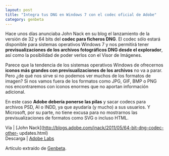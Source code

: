 ```yaml
---
layout: post
title: "Integra tus DNG en Windows 7 con el codec oficial de Adobe"
category: genbeta
---
```




Hace unos días anunciaba John Nack en su blog el lanzamiento de la versión de
32 y 64 bits del **codec para ficheros DNG**. El codec sólo estará disponible
para sistemas operativos Windows 7 y nos permitirá tener **previsualizaciones
de los archivos fotográficos DNG desde el explorador**, así como la
posibilidad de poder verlos con el Visor de Imágenes.

Parece que la tendencia de los sistemas operativos Windows de ofrecernos
**iconos más grandes con previsualizaciones de los archivos** no va a parar.
Pero ¿de qué nos sirve si no podemos ver muchos de los formatos de imagen? Si
nos vamos fuera de los formatos como JPG, GIF, BMP o PNG nos encontraremos con
iconos enormes que no aportan información adicional.

En este caso **Adobe debería ponerse las pilas** y sacar codecs para archivos
PSD, AI o INDD, ya que ayudaría (y mucho) a sus usuarios. Y Microsoft, por su
parte, no tiene excusa para no mostrarnos las previsualizaciones de formatos
como SVG o incluso HTML.

Vía | [John Nack](http://blogs.adobe.com/jnack/2011/05/64-bit-dng-codec-other-
updates.html)  
Descarga | [Adobe Labs](http://labs.adobe.com/wiki/index.php/DNG_Codec)

Artículo extraído de [Genbeta](http://www.genbeta.com).